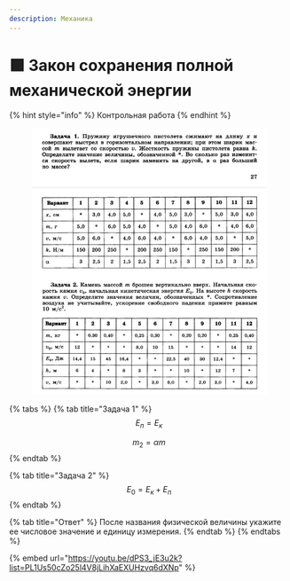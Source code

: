 ```yaml
---
description: Механика
---
```


# 🟩 Закон сохранения полной механической энергии

{% hint style="info" %}
Контрольная работа
{% endhint %}

<figure><img src="../../../.gitbook/assets/image (3).png" alt=""><figcaption></figcaption></figure>

{% tabs %}
{% tab title="Задача 1" %}
$$E_п=E_к$$

$$m_2=\alpha m$$
{% endtab %}

{% tab title="Задача 2" %}
$$E_0 = E_к+E_п$$
{% endtab %}

{% tab title="Ответ" %}
После названия физической величины укажите ее числовое значение и единицу измерения.
{% endtab %}
{% endtabs %}

{% embed url="https://youtu.be/dPS3_jE3u2k?list=PL1Us50cZo25l4V8jLihXaEXUHzvq6dXNp" %}
